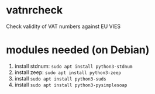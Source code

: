 # vatnrcheck
Check validity of VAT numbers against EU VIES

# modules needed (on Debian)
1. install stdnum: ```sudo apt install python3-stdnum```
1. install zeep: ```sudo apt install python3-zeep```
1. install ```sudo apt install python3-suds```
1. install ```sudo apt install python3-pysimplesoap```

